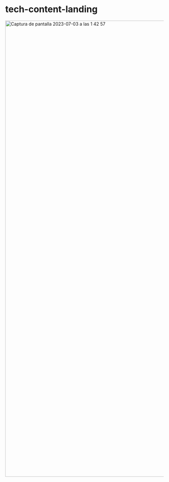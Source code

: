 # tech-content-landing

<img width="1446" alt="Captura de pantalla 2023-07-03 a las 1 42 57" src="https://github.com/franciscof12/tech-content-landing/assets/123760628/6032a75b-8237-41c2-854d-d2374d941bc0">
